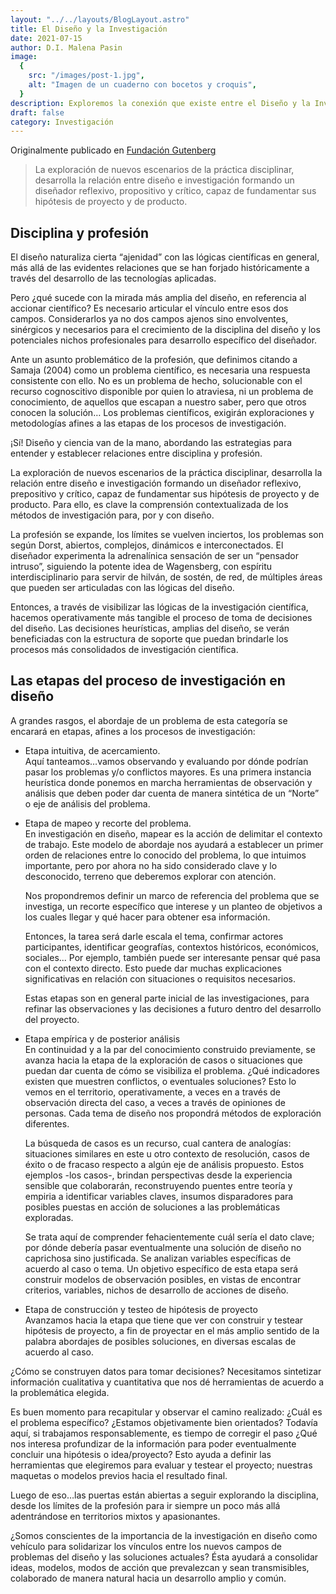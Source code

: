 ```yaml
---
layout: "../../layouts/BlogLayout.astro"
title: El Diseño y la Investigación
date: 2021-07-15
author: D.I. Malena Pasin
image:
  {
    src: "/images/post-1.jpg",
    alt: "Imagen de un cuaderno con bocetos y croquis",
  }
description: Exploremos la conexión que existe entre el Diseño y la Investigación
draft: false
category: Investigación
---
```


Originalmente publicado en [Fundación Gutenberg](https://fundaciongutenberg.edu.ar/contenidos/news04/el-diseno-y-la-investigacion.html)

> La exploración de nuevos escenarios de la práctica disciplinar, desarrolla la relación entre diseño e investigación formando un diseñador reflexivo, propositivo y crítico, capaz de fundamentar sus hipótesis de proyecto y de producto.

## Disciplina y profesión

El diseño naturaliza cierta “ajenidad” con las lógicas científicas en general, más allá de las evidentes relaciones que se han forjado históricamente a través del desarrollo de las tecnologías aplicadas.

Pero ¿qué sucede con la mirada más amplia del diseño, en referencia al accionar científico? Es necesario articular el vínculo entre esos dos campos. Considerarlos ya no dos campos ajenos sino envolventes, sinérgicos y necesarios para el crecimiento de la disciplina del diseño y los potenciales nichos profesionales para desarrollo específico del diseñador.

Ante un asunto problemático de la profesión, que definimos citando a Samaja (2004) como un problema científico, es necesaria una respuesta consistente con ello. No es un problema de hecho, solucionable con el recurso cognoscitivo disponible por quien lo atraviesa, ni un problema de conocimiento, de aquellos que escapan a nuestro saber, pero que otros conocen la solución… Los problemas científicos, exigirán exploraciones y metodologías afines a las etapas de los procesos de investigación.

¡Sí! Diseño y ciencia van de la mano, abordando las estrategias para entender y establecer relaciones entre disciplina y profesión.

La exploración de nuevos escenarios de la práctica disciplinar, desarrolla la relación entre diseño e investigación formando un diseñador reflexivo, prepositivo y crítico, capaz de fundamentar sus hipótesis de proyecto y de producto. Para ello, es clave la comprensión contextualizada de los métodos de investigación para, por y con diseño.

La profesión se expande, los límites se vuelven inciertos, los problemas son según Dorst, abiertos, complejos, dinámicos e interconectados. El diseñador experimenta la adrenalínica sensación de ser un “pensador intruso”, siguiendo la potente idea de Wagensberg, con espíritu interdisciplinario para servir de hilván, de sostén, de red, de múltiples áreas que pueden ser articuladas con las lógicas del diseño.

Entonces, a través de visibilizar las lógicas de la investigación científica, hacemos operativamente más tangible el proceso de toma de decisiones del diseño. Las decisiones heurísticas, amplias del diseño, se verán beneficiadas con la estructura de soporte que puedan brindarle los procesos más consolidados de investigación científica.

## Las etapas del proceso de investigación en diseño

A grandes rasgos, el abordaje de un problema de esta categoría se encarará en etapas, afines a los procesos de investigación:

- Etapa intuitiva, de acercamiento.  
  Aquí tanteamos…vamos observando y evaluando por dónde podrían pasar los problemas y/o conflictos mayores. Es una primera instancia heurística donde ponemos en marcha herramientas de observación y análisis que deben poder dar cuenta de manera sintética de un “Norte” o eje de análisis del problema.

- Etapa de mapeo y recorte del problema.  
   En investigación en diseño, mapear es la acción de delimitar el contexto de trabajo. Este modelo de abordaje nos ayudará a establecer un primer orden de relaciones entre lo conocido del problema, lo que intuimos importante, pero por ahora no ha sido considerado clave y lo desconocido, terreno que deberemos explorar con atención.

  Nos propondremos definir un marco de referencia del problema que se investiga, un recorte específico que interese y un planteo de objetivos a los cuales llegar y qué hacer para obtener esa información.

  Entonces, la tarea será darle escala el tema, confirmar actores participantes, identificar geografías, contextos históricos, económicos, sociales... Por ejemplo, también puede ser interesante pensar qué pasa con el contexto directo. Esto puede dar muchas explicaciones significativas en relación con situaciones o requisitos necesarios.

  Estas etapas son en general parte inicial de las investigaciones, para refinar las observaciones y las decisiones a futuro dentro del desarrollo del proyecto.

- Etapa empírica y de posterior análisis  
   En continuidad y a la par del conocimiento construido previamente, se avanza hacia la etapa de la exploración de casos o situaciones que puedan dar cuenta de cómo se visibiliza el problema. ¿Qué indicadores existen que muestren conflictos, o eventuales soluciones? Esto lo vemos en el territorio, operativamente, a veces en a través de observación directa del caso, a veces a través de opiniones de personas. Cada tema de diseño nos propondrá métodos de exploración diferentes.

  La búsqueda de casos es un recurso, cual cantera de analogías: situaciones similares en este u otro contexto de resolución, casos de éxito o de fracaso respecto a algún eje de análisis propuesto. Estos ejemplos -los casos-, brindan perspectivas desde la experiencia sensible que colaborarán, reconstruyendo puentes entre teoría y empiria a identificar variables claves, insumos disparadores para posibles puestas en acción de soluciones a las problemáticas exploradas.

  Se trata aquí de comprender fehacientemente cuál sería el dato clave; por dónde debería pasar eventualmente una solución de diseño no caprichosa sino justificada. Se analizan variables específicas de acuerdo al caso o tema. Un objetivo específico de esta etapa será construir modelos de observación posibles, en vistas de encontrar criterios, variables, nichos de desarrollo de acciones de diseño.

- Etapa de construcción y testeo de hipótesis de proyecto  
   Avanzamos hacia la etapa que tiene que ver con construir y testear hipótesis de proyecto, a fin de proyectar en el más amplio sentido de la palabra abordajes de posibles soluciones, en diversas escalas de acuerdo al caso.

¿Cómo se construyen datos para tomar decisiones? Necesitamos sintetizar información cualitativa y cuantitativa que nos dé herramientas de acuerdo a la problemática elegida.

Es buen momento para recapitular y observar el camino realizado: ¿Cuál es el problema específico? ¿Estamos objetivamente bien orientados? Todavía aquí, si trabajamos responsablemente, es tiempo de corregir el paso ¿Qué nos interesa profundizar de la información para poder eventualmente concluir una hipótesis o idea/proyecto? Esto ayuda a definir las herramientas que elegiremos para evaluar y testear el proyecto; nuestras maquetas o modelos previos hacia el resultado final.

Luego de eso…las puertas están abiertas a seguir explorando la disciplina, desde los límites de la profesión para ir siempre un poco más allá adentrándose en territorios mixtos y apasionantes.

¿Somos conscientes de la importancia de la investigación en diseño como vehículo para solidarizar los vínculos entre los nuevos campos de problemas del diseño y las soluciones actuales? Ésta ayudará a consolidar ideas, modelos, modos de acción que prevalezcan y sean transmisibles, colaborado de manera natural hacia un desarrollo amplio y común.
